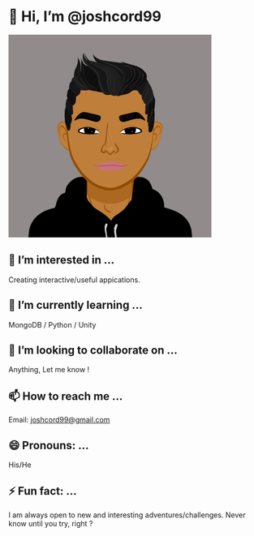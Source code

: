 # 👋 Hi, I’m @joshcord99
![](https://github.com/joshcord99/Joshua-Cordial-The-Programmer/blob/main/public/AvatarMaker-2.png)
## 👀 I’m interested in ...
Creating interactive/useful appications.
  
## 🌱 I’m currently learning ...
MongoDB / Python / Unity  
## 💞️ I’m looking to collaborate on ...
Anything, Let me know !
  
## 📫 How to reach me ...
Email: joshcord99@gmail.com

## 😄 Pronouns: ...
His/He
  
## ⚡ Fun fact: ...
I am always open to new and interesting adventures/challenges. Never know until you try, right ? 

<!---
joshcord99/joshcord99 is a ✨ special ✨ repository because its `README.md` (this file) appears on your GitHub profile.
You can click the Preview link to take a look at your changes.
--->
